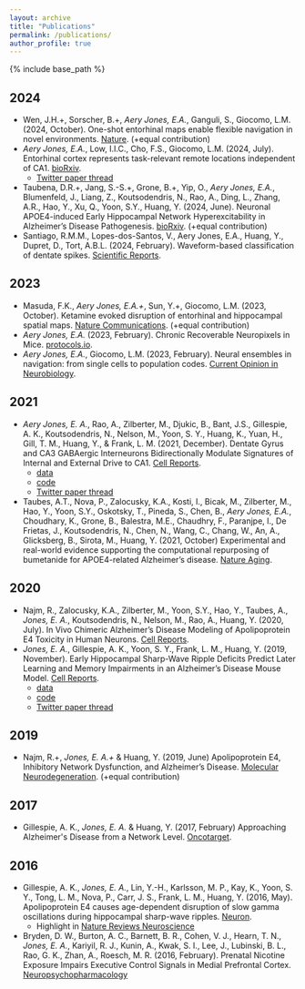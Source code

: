 ```yaml
---
layout: archive
title: "Publications"
permalink: /publications/
author_profile: true
---
```


{% include base_path %}

## 2024
* Wen, J.H.+, Sorscher, B.+, _Aery Jones, E.A._, Ganguli, S., Giocomo, L.M. (2024, October). One-shot entorhinal maps enable flexible navigation in novel environments. [Nature](https://www.nature.com/articles/s41586-024-08034-3). (+equal contribution)
* _Aery Jones, E.A._, Low, I.I.C., Cho, F.S., Giocomo, L.M. (2024, July). Entorhinal cortex represents task-relevant remote locations independent of CA1. [bioRxiv](https://www.biorxiv.org/content/10.1101/2024.07.23.604815v1).
	* [Twitter paper thread](https://twitter.com/EmilyAeryJones/status/1816196271826428104)
* Taubena, D.R.+, Jang, S.-S.+, Grone, B.+, Yip, O., _Aery Jones, E.A._, Blumenfeld, J., Liang, Z., Koutsodendris, N., Rao, A., Ding, L., Zhang, A.R., Hao, Y., Xu, Q., Yoon, S.Y., Huang, Y. (2024, June). Neuronal APOE4-induced Early Hippocampal Network Hyperexcitability in Alzheimer’s Disease Pathogenesis. [bioRxiv](https://www.biorxiv.org/content/10.1101/2023.08.28.555153v3). (+equal contribution)
* Santiago, R.M.M., Lopes-dos-Santos, V., Aery Jones, E.A., Huang, Y., Dupret, D., Tort, A.B.L. (2024, February). Waveform-based classification of dentate spikes. [Scientific Reports](https://doi.org/10.1038/s41598-024-53075-3).
	
## 2023
* Masuda, F.K.,  _Aery Jones, E.A.+_, Sun, Y.+, Giocomo, L.M. (2023, October). Ketamine evoked disruption of entorhinal and hippocampal spatial maps. [Nature Communications](https://www.nature.com/articles/s41467-023-41750-4). (+equal contribution)
* _Aery Jones, E.A._ (2023, February). Chronic Recoverable Neuropixels in Mice. [protocols.io](dx.doi.org/10.17504/protocols.io.e6nvwjo87lmk/v1).
* _Aery Jones, E.A._, Giocomo, L.M. (2023, February). Neural ensembles in navigation: from single cells to population codes. [Current Opinion in Neurobiology](https://authors.elsevier.com/c/1gH1-3Q9h2Aqkv).

## 2021
* _Aery Jones, E. A._, Rao, A., Zilberter, M., Djukic, B., Bant, J.S., Gillespie, A. K., Koutsodendris, N., Nelson, M., Yoon, S. Y., Huang, K., Yuan, H., Gill, T. M., Huang, Y., & Frank, L. M. (2021, December). Dentate Gyrus and CA3 GABAergic Interneurons Bidirectionally Modulate Signatures of Internal and External Drive to CA1. [Cell Reports](https://www.cell.com/cell-reports/fulltext/S2211-1247(21)01655-7).
	* [data](https://dandiarchive.org/dandiset/000165/0.211118.1526)
	* [code](https://github.com/emilyasterjones/interneurons_modulate_drive)
	* [Twitter paper thread](https://twitter.com/EmilyAsterJones/status/1346489819891830785)
* Taubes, A.T., Nova, P., Zalocusky, K.A., Kosti, I., Bicak, M., Zilberter, M., Hao, Y., Yoon, S.Y., Oskotsky, T., Pineda, S., Chen, B., _Aery Jones, E.A._, Choudhary, K., Grone, B., Balestra, M.E., Chaudhry, F., Paranjpe, I., De Frietas, J., Koutsodendris, N., Chen, N., Wang, C., Chang, W., An, A., Glicksberg, B., Sirota, M., Huang, Y. (2021, October) Experimental and real-world evidence supporting the computational repurposing of bumetanide for APOE4-related Alzheimer’s disease. [Nature Aging](https://www.nature.com/articles/s43587-021-00122-7).

## 2020
* Najm, R., Zalocusky, K.A., Zilberter, M., Yoon, S.Y., Hao, Y., Taubes, A., _Jones, E. A._, Koutsodendris, N., Nelson, M., Rao, A., Huang, Y. (2020, July). In Vivo Chimeric Alzheimer’s Disease Modeling of Apolipoprotein E4 Toxicity in Human Neurons. [Cell Reports](https://www.sciencedirect.com/science/article/pii/S2211124720309438).
* _Jones, E. A._, Gillespie, A. K., Yoon, S. Y., Frank, L. M., Huang, Y. (2019, November). Early Hippocampal Sharp-Wave Ripple Deficits Predict Later Learning and Memory Impairments in an Alzheimer’s Disease Mouse Model. [Cell Reports](https://www.cell.com/cell-reports/fulltext/S2211-1247(19)31370-1). 
	* [data](http://crcns.org/data-sets/hc/hc-26/about-hc-26)
	* [code](https://github.com/emilyasterjones/SWR-predictions)
	* [Twitter paper thread](https://twitter.com/EmilyAsterJones/status/1196872251192168448)
	
## 2019
* Najm, R.+, _Jones, E. A.+_ & Huang, Y. (2019, June) Apolipoprotein E4, Inhibitory Network Dysfunction, and Alzheimer’s Disease. [Molecular Neurodegeneration](https://molecularneurodegeneration.biomedcentral.com/articles/10.1186/s13024-019-0324-6). (+equal contribution)

## 2017
* Gillespie, A. K., _Jones, E. A._ & Huang, Y. (2017, February) Approaching Alzheimer's Disease from a Network Level. [Oncotarget](https://www.ncbi.nlm.nih.gov/pmc/articles/PMC5354704/).

## 2016
* Gillespie, A. K., _Jones, E. A._, Lin, Y.-H., Karlsson, M. P., Kay, K., Yoon, S. Y., Tong, L. M., Nova, P., Carr, J. S., Frank, L. M., Huang, Y. (2016, May). Apolipoprotein E4 causes age-dependent disruption of slow gamma oscillations during hippocampal sharp-wave ripples. [Neuron](https://www.sciencedirect.com/science/article/pii/S089662731630068X).
	* Highlight in [Nature Reviews Neuroscience](https://www.nature.com/articles/nrn.2016.71)
* Bryden, D. W., Burton, A. C., Barnett, B. R., Cohen, V. J., Hearn, T. N., _Jones, E. A._, Kariyil, R. J., Kunin, A., Kwak, S. I., Lee, J., Lubinski, B. L., Rao, G. K., Zhan, A., Roesch, M. R. (2016, February). Prenatal Nicotine Exposure Impairs Executive Control Signals in Medial Prefrontal Cortex. [Neuropsychopharmacology](https://www.nature.com/articles/npp2015197)